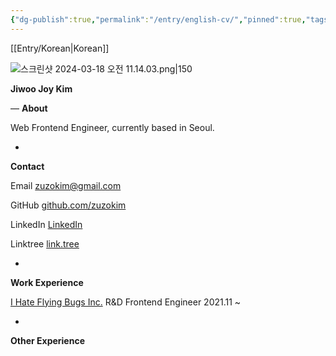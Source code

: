 ```yaml
---
{"dg-publish":true,"permalink":"/entry/english-cv/","pinned":true,"tags":["gardenEntry","gardenEntry"],"created":"2024-08-20","updated":"2024-08-20T23:17:00"}
---
```


[[Entry/Korean\|Korean]]

![스크린샷 2024-03-18 오전 11.14.03.png|150](/img/user/%EC%8A%A4%ED%81%AC%EB%A6%B0%EC%83%B7%202024-03-18%20%EC%98%A4%EC%A0%84%2011.14.03.png)

**Jiwoo Joy Kim**


—
**About**

Web Frontend Engineer, currently based in Seoul.


-
**Contact**

Email
zuzokim@gmail.com

GitHub
[github.com/zuzokim](https://github.com/zuzokim)

LinkedIn
[LinkedIn](https://www.linkedin.com/in/%EC%A7%80%EC%9A%B0-%EA%B9%80-635921206?utm_source=share&utm_campaign=share_via&utm_content=profile&utm_medium=ios_app)

Linktree
[link.tree](https://linktr.ee/zuzokim)


-
**Work Experience**

[I Hate Flying Bugs Inc.](https://www.ihateflyingbugs.com/en/main-en/)
R&D Frontend Engineer 2021.11 ~


-
**Other Experience**






